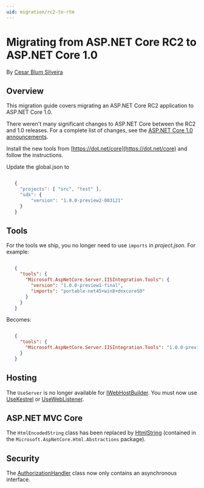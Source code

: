 ```yaml
---
uid: migration/rc2-to-rtm
---
```

  # Migrating from ASP.NET Core RC2 to ASP.NET Core 1.0

By [Cesar Blum Silveira](https://github.com/cesarbs)

  ## Overview

This migration guide covers migrating an ASP.NET Core RC2 application to ASP.NET Core 1.0.

There weren't many significant changes to ASP.NET Core between the RC2 and 1.0 releases. For a complete list of changes, see the [ASP.NET Core 1.0 announcements](https://github.com/aspnet/announcements/issues?q=is%3Aopen+is%3Aissue+milestone%3A1.0.0).

Install the new tools from [https://dot.net/core](https://dot.net/core) and follow the instructions.

Update the global.json to

<!-- literal_block {"ids": [], "names": [], "highlight_args": {}, "backrefs": [], "dupnames": [], "linenos": false, "classes": [], "xml:space": "preserve", "language": "javascript"} -->

````javascript

   {
     "projects": [ "src", "test" ],
     "sdk": {
         "version": "1.0.0-preview2-003121"
     }
   }
   ````

  ## Tools

For the tools we ship, you no longer need to use `imports` in *project.json*. For example:

<!-- literal_block {"ids": [], "names": [], "highlight_args": {}, "backrefs": [], "dupnames": [], "linenos": false, "classes": [], "xml:space": "preserve", "language": "json"} -->

````json

   {
     "tools": {
       "Microsoft.AspNetCore.Server.IISIntegration.Tools": {
         "version": "1.0.0-preview1-final",
         "imports": "portable-net45+win8+dnxcore50"
       }
     }
   }
   ````

Becomes:

<!-- literal_block {"ids": [], "names": [], "highlight_args": {}, "backrefs": [], "dupnames": [], "linenos": false, "classes": [], "xml:space": "preserve", "language": "json"} -->

````json

   {
     "tools": {
       "Microsoft.AspNetCore.Server.IISIntegration.Tools": "1.0.0-preview2-final"
     }
   }
   ````

  ## Hosting

The `UseServer` is no longer available for [IWebHostBuilder](http://docs.asp.net/projects/api/en/latest/autoapi/Microsoft/AspNetCore/Hosting/IWebHostBuilder/index.html.md#Microsoft.AspNetCore.Hosting.IWebHostBuilder.md). You must now use [UseKestrel](http://docs.asp.net/projects/api/en/latest/autoapi/Microsoft/AspNetCore/Hosting/WebHostBuilderKestrelExtensions/index.html.md#Microsoft.AspNetCore.Hosting.WebHostBuilderKestrelExtensions.UseKestrel.md) or [UseWebListener](http://docs.asp.net/projects/api/en/latest/autoapi/Microsoft/AspNetCore/Hosting/WebHostBuilderWebListenerExtensions/index.html.md#Microsoft.AspNetCore.Hosting.WebHostBuilderWebListenerExtensions.UseWebListener.md).

  ## ASP.NET MVC Core

The `HtmlEncodedString` class has been replaced by [HtmlString](http://docs.asp.net/projects/api/en/latest/autoapi/Microsoft/AspNetCore/Html/HtmlString/index.html.md#Microsoft.AspNetCore.Html.HtmlString.md) (contained in the  `Microsoft.AspNetCore.Html.Abstractions` package).

  ## Security

The [AuthorizationHandler<TRequirement>](http://docs.asp.net/projects/api/en/latest/autoapi/Microsoft/AspNetCore/Authorization/AuthorizationHandler-TRequirement/index.html.md#Microsoft.AspNetCore.Authorization.AuthorizationHandler<TRequirement>.md) class now only contains an asynchronous interface.
